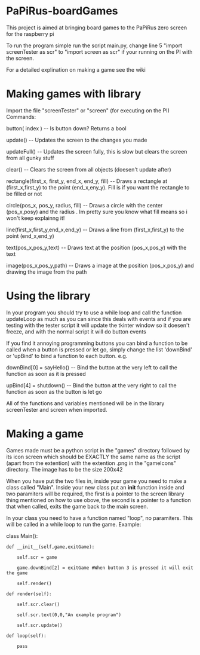 # PaPiRus-boardGames
This project is aimed at bringing board games to the PaPiRus zero screen for the raspberry pi

To run the program simple run the script main.py, change line 5 "import screenTester as scr" to "import screen as scr" if your running on the PI with the screen.

For a detailed explination on making a game see the wiki

# Making games with library

Import the file "screenTester" or "screen" (for executing on the PI)
Commands:

button( index ) -- Is button <index> down?
  Returns a bool

update() -- Updates the screen to the changes you made

updateFull() -- Updates the screen fully, this is slow but clears the screen from all gunky stuff

clear() -- Clears the screen from all objects (doesen't update after)

rectangle(first_x, first_y, end_x, end_y, fill) -- Draws a rectangle at (first_x,first_y) to the point (end_x,eny_y). Fill is if you want the rectangle to be filled or not

circle(pos_x, pos_y, radius, fill) -- Draws a circle with the center (pos_x,posy) and the radius <radius>. Im pretty sure you know what fill means so i won't keep explainng it!

line(first_x,first_y,end_x,end_y) -- Draws a line from (first_x,first_y) to the point (end_x,end_y)

text(pos_x,pos_y,text) -- Draws text at the position (pos_x,pos_y) with the text <text>

image(pos_x,pos_y,path) -- Draws a image at the position (pos_x,pos_y) and drawing the image from the path <path>

# Using the library

In your program you should try to use a while loop and call the function updateLoop as much as you can since this deals with events and if you are testing with the tester script it will update the tkinter window so it doesen't freeze, and with the normal script it will do button events

If you find it annoying programming buttons you can bind a function to be called when a button is pressed or let go, simply change the list 'downBind' or 'upBind' to bind a function to each button.
e.g.

  downBind[0] = sayHello() -- Bind the button at the very left to call the function as soon as it is pressed
  
  upBind[4] = shutdown() -- Bind the button at the very right to call the function as soon as the button is let go

All of the functions and variables mentioned will be in the library screenTester and screen when imported.

# Making a game

Games made must be a python script in the "games" directory followed by its icon screen which should be EXACTLY the same name as the script (apart from the extention) with the extention .png in the "gameIcons" directory.
The image has to be the size 200x42

When you have put the two files in, inside your game you need to make a class called "Main". Inside your new class put an __init__ function inside and two paramiters will be required, the first is a pointer to the screen library thing mentioned on how to use obove, the second is a pointer to a function that when called, exits the game back to the main screen.

In your class you need to have a function named "loop", no paramiters. This will be called in a while loop to run the game.
Example:

class Main():

	def __init__(self,game,exitGame):

		self.scr = game
		
		game.downBind[2] = exitGame #When button 3 is pressed it will exit the game
		
		self.render()
	
	def render(self):
		
		self.scr.clear()
		
		self.scr.text(0,0,"An example program")
		
		self.scr.update()
	
	def loop(self):
		
		pass

